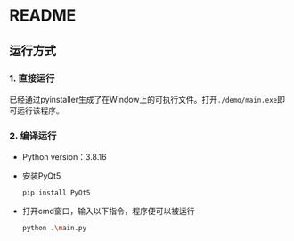 # README

## **运行方式**

### 1. 直接运行

已经通过pyinstaller生成了在Window上的可执行文件。打开`./demo/main.exe`即可运行该程序。

### 2. 编译运行

- Python version：3.8.16

- 安装PyQt5

  ```bash
  pip install PyQt5 
  ```

- 打开cmd窗口，输入以下指令，程序便可以被运行

  ```bash
  python .\main.py
  ```

